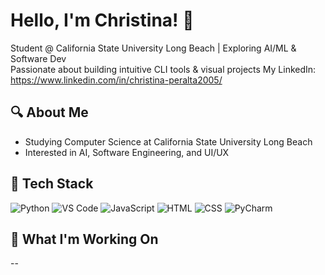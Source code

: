 # Hello, I'm Christina! 👋  
Student @ California State University Long Beach | Exploring AI/ML & Software Dev  
Passionate about building intuitive CLI tools & visual projects
My LinkedIn: https://www.linkedin.com/in/christina-peralta2005/ 

## 🔍 About Me
- Studying Computer Science at California State University Long Beach
- Interested in AI, Software Engineering, and UI/UX 

## 🧰 Tech Stack
![Python](https://img.shields.io/badge/Python-3776AB?style=for-the-badge&logo=python&logoColor=white)
![VS Code](https://img.shields.io/badge/VSCode-007ACC?style=for-the-badge&logo=visualstudiocode&logoColor=white)
![JavaScript](https://img.shields.io/badge/JavaScript-F7DF1E?style=for-the-badge&logo=javascript&logoColor=black)
![HTML](https://img.shields.io/badge/HTML5-E34F26?style=for-the-badge&logo=html5&logoColor=white)
![CSS](https://img.shields.io/badge/CSS3-1572B6?style=for-the-badge&logo=css3&logoColor=white)
![PyCharm](https://img.shields.io/badge/PyCharm-000000?style=for-the-badge&logo=pycharm&logoColor=white)


## 🚀 What I'm Working On
--
